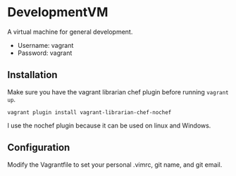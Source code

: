 DevelopmentVM
=============

A virtual machine for general development.

* Username: vagrant
* Password: vagrant

## Installation
Make sure you have the vagrant librarian chef plugin before running ```vagrant up```.

```
vagrant plugin install vagrant-librarian-chef-nochef
```

I use the nochef plugin because it can be used on linux and Windows.


## Configuration
Modify the Vagrantfile to set your personal .vimrc, git name, and git email.
